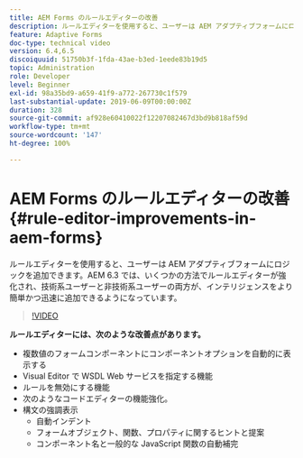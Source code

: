 ```yaml
---
title: AEM Forms のルールエディターの改善
description: ルールエディターを使用すると、ユーザーは AEM アダプティブフォームにロジックを追加できます。AEM 6.3 では、いくつかの方法でルールエディターが強化され、技術系ユーザーと非技術系ユーザーの両方が、インテリジェンスをより簡単かつ迅速に追加できるようになっています。
feature: Adaptive Forms
doc-type: technical video
version: 6.4,6.5
discoiquuid: 51750b3f-1fda-43ae-b3ed-1eede83b19d5
topic: Administration
role: Developer
level: Beginner
exl-id: 98a35bd9-a659-41f9-a772-267730c1f579
last-substantial-update: 2019-06-09T00:00:00Z
duration: 328
source-git-commit: af928e60410022f12207082467d3bd9b818af59d
workflow-type: tm+mt
source-wordcount: '147'
ht-degree: 100%

---
```


# AEM Forms のルールエディターの改善 {#rule-editor-improvements-in-aem-forms}

ルールエディターを使用すると、ユーザーは AEM アダプティブフォームにロジックを追加できます。AEM 6.3 では、いくつかの方法でルールエディターが強化され、技術系ユーザーと非技術系ユーザーの両方が、インテリジェンスをより簡単かつ迅速に追加できるようになっています。

>[!VIDEO](https://video.tv.adobe.com/v/19653?quality=12&learn=on)

**ルールエディターには、次のような改善点があります。**

* 複数値のフォームコンポーネントにコンポーネントオプションを自動的に表示する
* Visual Editor で WSDL Web サービスを指定する機能
* ルールを無効にする機能
* 次のようなコードエディターの機能強化。
* 構文の強調表示
   * 自動インデント
   * フォームオブジェクト、関数、プロパティに関するヒントと提案
   * コンポーネント名と一般的な JavaScript 関数の自動補完
